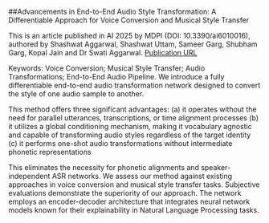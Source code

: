 ##Advancements in End-to-End Audio Style Transformation: A Differentiable Approach for Voice Conversion and Musical Style Transfer

This is an article published in AI 2025 by MDPI (DOI: 10.3390/ai6010016), authored by Shashwat Aggarwal, Shashwat Uttam, Sameer Garg, Shubham Garg, Kopal Jain and Dr Swati Aggarwal. [Publication URL](https://www.mdpi.com/2673-2688/6/1/16)

Keywords: Voice Conversion; Musical Style Transfer; Audio Transformations; End-to-End Audio Pipeline.
We introduce a fully differentiable end-to-end audio transformation network designed to convert the style of one audio sample to another. 

This method offers three significant advantages: 
(a) it operates without the need for parallel utterances, transcriptions, or time alignment processes
(b) it utilizes a global conditioning mechanism, making it vocabulary agnostic and capable of transforming audio styles regardless of the target identity
(c) it performs one-shot audio transformations without intermediate phonetic representations

This eliminates the necessity for phonetic alignments and speaker-independent ASR networks. 
We assess our method against existing approaches in voice conversion and musical style transfer tasks. Subjective evaluations demonstrate the superiority of our approach. 
The network employs an encoder-decoder architecture that integrates neural network models known for their explainability in Natural Language Processing tasks.

